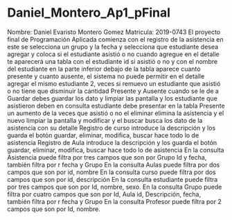 # Daniel_Montero_Ap1_pFinal
Nombre: Daniel Evaristo Montero Gomez
Matricula: 2019-0743
El proyecto final de Programación Aplicada comienza con el registro de la asistencia en este se selecciona un grupo y la fecha  y selecciona que estudiante desea agregar y coloca si el estudiante asistió o no  cuando agregue en el detalle te aparecerá una tabla con el estudiante id  si asistió o no  y con el nombre del estudiante  en la parte inferior debajo de la tabla aparece cuanto presente  y cuanto  ausente, el sistema no puede permitir en el detalle agregar el mismo estudiante 2, veces si remuevo un estudiante que asistió o no tiene que disminuir la cantidad Presente y Ausente  cuando se le de a Guardar debes guardar los dato y limpiar las pantalla y  los estudiante que asistieron deben en consulta estudiante debe presentar en la tabla Presente un aumento de la veces que asistió o no el eliminar elimina la asistencia y el nuevo limpiar la pantalla y modificar y el buscar busca los dato de la asistencia con su detalle 
Registro de curso introduce la descripción y los guarda el botón guardar, eliminar, modifica, buscar hace todo lo de asistencia 
Registro de Aula introduce la descripción y los guarda el botón guardar, eliminar, modifica, buscar hace todo lo de asistencia 
En la consulta Asistencia puede filtra por tres campos que son por Grupo Id y fecha, también filtra por r fecha y Grupo
En la consulta Aulas puede filtra por dos campos que son por id, nombre
En la consulta curso puede filtra por dos campos que son por id, descripción
En la consulta estudiante puede filtra por tres campos que son por Id, nombre, sexo.
En la consulta Grupo puede filtra por cuatro campos que son por Id, Aula id, Descripción, fecha, también filtra por r fecha y Grupo
En la consulta Profesor puede filtra por 2 campos que son por Id, nombre.
